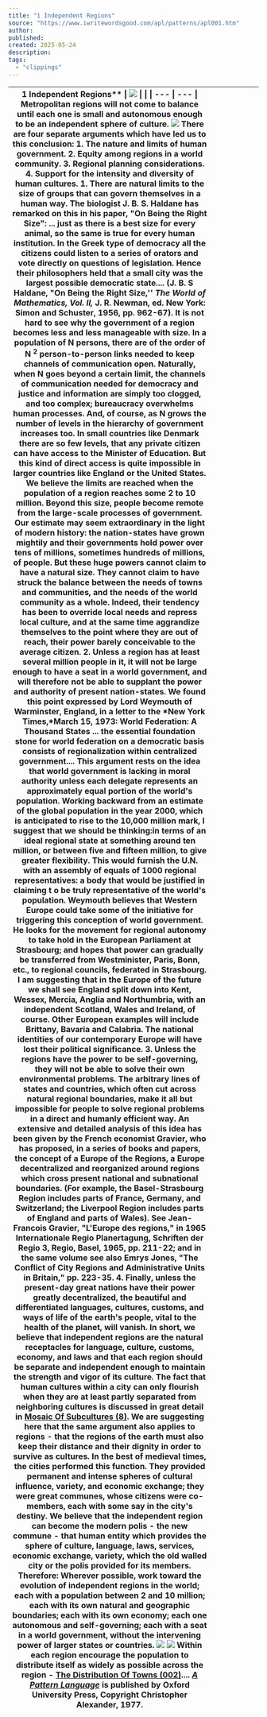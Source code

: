 ```yaml
---
title: "1 Independent Regions"
source: "https://www.iwritewordsgood.com/apl/patterns/apl001.htm"
author:
published:
created: 2025-05-24
description:
tags:
  - "clippings"
---
```


| 1 Independent Regions\*\*  \| ![](https://www.iwritewordsgood.com/apl/images/001photo.jpg) \|  \| \| --- \| --- \|  Metropolitan regions will not come to balance until each one is small and autonomous enough to be an independent sphere of culture.  ![](https://www.iwritewordsgood.com/apl/images/threedots.gif)  There are four separate arguments which have led us to this conclusion: 1. The nature and limits of human government. 2. Equity among regions in a world community. 3. Regional planning considerations. 4. Support for the intensity and diversity of human cultures.  1\. There are natural limits to the size of groups that can govern themselves in a human way. The biologist J. B. S. Haldane has remarked on this in his paper, "On Being the Right Size":  ... just as there is a best size for every animal, so the same is true for every human institution. In the Greek type of democracy all the citizens could listen to a series of orators and vote directly on questions of legislation. Hence their philosophers held that a small city was the largest possible democratic state.... (J. B. S Haldane, "On Being the Right Size,'' *The World of Mathematics, Vol. II,* J. R. Newman, ed. New York: Simon and Schuster, 1956, pp. 962-67).  It is not hard to see why the government of a region becomes less and less manageable with size. In a population of N persons, there are of the order of N <sup>2</sup> person-to-person links needed to keep channels of communication open. Naturally, when N goes beyond a certain limit, the channels of communication needed for democracy and justice and information are simply too clogged, and too complex; bureaucracy overwhelms human processes.  And, of course, as N grows the number of levels in the hierarchy of government increases too. In small countries like Denmark there are so few levels, that any private citizen can have access to the Minister of Education. But this kind of direct access is quite impossible in larger countries like England or the United States.  We believe the limits are reached when the population of a region reaches some 2 to 10 million. Beyond this size, people become remote from the large-scale processes of government. Our estimate may seem extraordinary in the light of modern history: the nation-states have grown mightily and their governments hold power over tens of millions, sometimes hundreds of millions, of people. But these huge powers cannot claim to have a natural size. They cannot claim to have struck the balance between the needs of towns and communities, and the needs of the world community as a whole. Indeed, their tendency has been to override local needs and repress local culture, and at the same time aggrandize themselves to the point where they are out of reach, their power barely conceivable to the average citizen.  2\. Unless a region has at least several million people in it, it will not be large enough to have a seat in a world government, and will therefore not be able to supplant the power and authority of present nation-states.  We found this point expressed by Lord Weymouth of Warminster, England, in a letter to the *New York Times,*March 15, 1973:  World Federation: A Thousand States  ... the essential foundation stone for world federation on a democratic basis consists of regionalization within centralized government.... This argument rests on the idea that world government is lacking in moral authority unless each delegate represents an approximately equal portion of the world's population. Working backward from an estimate of the global population in the year 2000, which is anticipated to rise to the 10,000 million mark, I suggest that we should be thinking:in terms of an ideal regional state at something around ten million, or between five and fifteen million, to give greater flexibility. This would furnish the U.N. with an assembly of equals of 1000 regional representatives: a body that would be justified in claiming t o be truly representative of the world's population.  Weymouth believes that Western Europe could take some of the initiative for triggering this conception of world government. He looks for the movement for regional autonomy to take hold in the European Parliament at Strasbourg; and hopes that power can gradually be transferred from Westminister, Paris, Bonn, etc., to regional councils, federated in Strasbourg.  I am suggesting that in the Europe of the future we shall see England split down into Kent, Wessex, Mercia, Anglia and Northumbria, with an independent Scotland, Wales and Ireland, of course. Other European examples will include Brittany, Bavaria and Calabria. The national identities of our contemporary Europe will have lost their political significance.  3\. Unless the regions have the power to be self-governing, they will not be able to solve their own environmental problems. The arbitrary lines of states and countries, which often cut across natural regional boundaries, make it all but impossible for people to solve regional problems in a direct and humanly efficient way.  An extensive and detailed analysis of this idea has been given by the French economist Gravier, who has proposed, in a series of books and papers, the concept of a Europe of the Regions, a Europe decentralized and reorganized around regions which cross present national and subnational boundaries. (For example, the Basel-Strasbourg Region includes parts of France, Germany, and Switzerland; the Liverpool Region includes parts of England and parts of Wales). See Jean-Francois Gravier, "L'Europe des regions," in 1965 Internationale Regio Planertagung, Schriften der Regio 3, Regio, Basel, 1965, pp. 211-22; and in the same volume see also Emrys Jones, "The Conflict of City Regions and Administrative Units in Britain," pp. 223-35.  4\. Finally, unless the present-day great nations have their power greatly decentralized, the beautiful and differentiated languages, cultures, customs, and ways of life of the earth's people, vital to the health of the planet, will vanish. In short, we believe that independent regions are the natural receptacles for language, culture, customs, economy, and laws and that each region should be separate and independent enough to maintain the strength and vigor of its culture.  The fact that human cultures within a city can only flourish when they are at least partly separated from neighboring cultures is discussed in great detail in [Mosaic Of Subcultures (8)](https://www.iwritewordsgood.com/apl/patterns/apl008.htm). We are suggesting here that the same argument also applies to regions - that the regions of the earth must also keep their distance and their dignity in order to survive as cultures.  In the best of medieval times, the cities performed this function. They provided permanent and intense spheres of cultural influence, variety, and economic exchange; they were great communes, whose citizens were co-members, each with some say in the city's destiny. We believe that the independent region can become the modern polis - the new commune - that human entity which provides the sphere of culture, language, laws, services, economic exchange, variety, which the old walled city or the polis provided for its members.  Therefore:  Wherever possible, work toward the evolution of independent regions in the worId; each with a population between 2 and 10 million; each with its own natural and geographic boundaries; each with its own economy; each one autonomous and self-governing; each with a seat in a world government, without the intervening power of larger states or countries.  ![](https://www.iwritewordsgood.com/apl/images/001diagram.gif)  ![](https://www.iwritewordsgood.com/apl/images/threedots.gif)  Within each region encourage the population to distribute itself as widely as possible across the region - [The Distribution Of Towns (002)](https://www.iwritewordsgood.com/apl/patterns/apl002.htm)....      *[A Pattern Language](http://www.amazon.com/exec/obidos/ASIN/0195019199/qid=1013358264/sr=8-1/ref=sr_8_3_1/103-3258309-9162211)* is published by Oxford University Press, Copyright Christopher Alexander, 1977. |     |     |     |     |     |     |
| ------------------------------------------------------------------------------------------------------------------------------------------------------------------------------------------------------------------------------------------------------------------------------------------------------------------------------------------------------------------------------------------------------------------------------------------------------------------------------------------------------------------------------------------------------------------------------------------------------------------------------------------------------------------------------------------------------------------------------------------------------------------------------------------------------------------------------------------------------------------------------------------------------------------------------------------------------------------------------------------------------------------------------------------------------------------------------------------------------------------------------------------------------------------------------------------------------------------------------------------------------------------------------------------------------------------------------------------------------------------------------------------------------------------------------------------------------------------------------------------------------------------------------------------------------------------------------------------------------------------------------------------------------------------------------------------------------------------------------------------------------------------------------------------------------------------------------------------------------------------------------------------------------------------------------------------------------------------------------------------------------------------------------------------------------------------------------------------------------------------------------------------------------------------------------------------------------------------------------------------------------------------------------------------------------------------------------------------------------------------------------------------------------------------------------------------------------------------------------------------------------------------------------------------------------------------------------------------------------------------------------------------------------------------------------------------------------------------------------------------------------------------------------------------------------------------------------------------------------------------------------------------------------------------------------------------------------------------------------------------------------------------------------------------------------------------------------------------------------------------------------------------------------------------------------------------------------------------------------------------------------------------------------------------------------------------------------------------------------------------------------------------------------------------------------------------------------------------------------------------------------------------------------------------------------------------------------------------------------------------------------------------------------------------------------------------------------------------------------------------------------------------------------------------------------------------------------------------------------------------------------------------------------------------------------------------------------------------------------------------------------------------------------------------------------------------------------------------------------------------------------------------------------------------------------------------------------------------------------------------------------------------------------------------------------------------------------------------------------------------------------------------------------------------------------------------------------------------------------------------------------------------------------------------------------------------------------------------------------------------------------------------------------------------------------------------------------------------------------------------------------------------------------------------------------------------------------------------------------------------------------------------------------------------------------------------------------------------------------------------------------------------------------------------------------------------------------------------------------------------------------------------------------------------------------------------------------------------------------------------------------------------------------------------------------------------------------------------------------------------------------------------------------------------------------------------------------------------------------------------------------------------------------------------------------------------------------------------------------------------------------------------------------------------------------------------------------------------------------------------------------------------------------------------------------------------------------------------------------------------------------------------------------------------------------------------------------------------------------------------------------------------------------------------------------------------------------------------------------------------------------------------------------------------------------------------------------------------------------------------------------------------------------------------------------------------------------------------------------------------------------------------------------------------------------------------------------------------------------------------------------------------------------------------------------------------------------------------------------------------------------------------------------------------------------------------------------------------------------------------------------------------------------------------------------------------------------------------------------------------------------------------------------------------------------------------------------------------------------------------------------------------------------------------------------------------------------------------------------------------------------------------------------------------------------------------------------------------------------------------------------------------------------------------------------------------------------------------------------------------------------------------------------------------------------------------------------------------------------------------------------------------------------------------------------------------------------------------------------------------------------------------------------------------------------------------------------------------------------------------------------------------------------------------------------------------------------------------------------------------------------------------------------------------------------------------------------------------------------------------------------------------------------------------------------------------------------------------------------------------------------------------------------------------------------------------------------------------------------------------------------------------------------------------------------------------------------------------------------------------------------------------------------------------------------------------------------------------------------ | --- | --- | --- | --- | --- | --- |